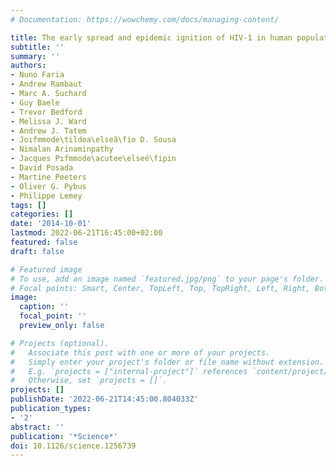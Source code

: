 ```yaml
---
# Documentation: https://wowchemy.com/docs/managing-content/

title: The early spread and epidemic ignition of HIV-1 in human populations
subtitle: ''
summary: ''
authors:
- Nuno Faria
- Andrew Rambaut
- Marc A. Suchard
- Guy Baele
- Trevor Bedford
- Melissa J. Ward
- Andrew J. Tatem
- Joıfmmode\tildea\elseã\fio D. Sousa
- Nimalan Arinaminpathy
- Jacques Pıfmmode\acutee\elseé\fipin
- David Posada
- Martine Peeters
- Oliver G. Pybus
- Philippe Lemey
tags: []
categories: []
date: '2014-10-01'
lastmod: 2022-06-21T16:45:00+02:00
featured: false
draft: false

# Featured image
# To use, add an image named `featured.jpg/png` to your page's folder.
# Focal points: Smart, Center, TopLeft, Top, TopRight, Left, Right, BottomLeft, Bottom, BottomRight.
image:
  caption: ''
  focal_point: ''
  preview_only: false

# Projects (optional).
#   Associate this post with one or more of your projects.
#   Simply enter your project's folder or file name without extension.
#   E.g. `projects = ["internal-project"]` references `content/project/deep-learning/index.md`.
#   Otherwise, set `projects = []`.
projects: []
publishDate: '2022-06-21T14:45:00.804033Z'
publication_types:
- '2'
abstract: ''
publication: '*Science*'
doi: 10.1126/science.1256739
---
```

